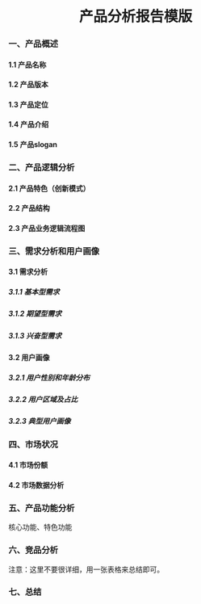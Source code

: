 <center><h1>产品分析报告模版</h1></center>

### 一、产品概述

#### 1.1 产品名称

#### 1.2 产品版本

#### 1.3 产品定位

#### 1.4 产品介绍

#### 1.5 产品slogan



### 二、产品逻辑分析

#### 2.1 产品特色（创新模式）

#### 2.2 产品结构

#### 2.3 产品业务逻辑流程图



### 三、需求分析和用户画像

#### 3.1 需求分析

##### 3.1.1 基本型需求

##### 3.1.2 期望型需求

##### 3.1.3 兴奋型需求

#### 3.2 用户画像

##### 3.2.1 用户性别和年龄分布

##### 3.2.2 用户区域及占比

##### 3.2.3 典型用户画像



### 四、市场状况

#### 4.1 市场份额

#### 4.2 市场数据分析



### 五、产品功能分析

核心功能、特色功能



### 六、竞品分析

注意：这里不要很详细，用一张表格来总结即可。



### 七、总结

